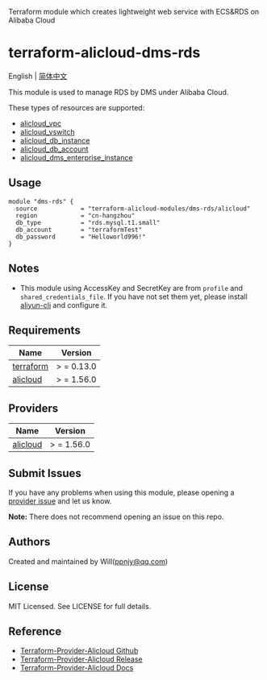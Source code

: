 Terraform module which creates lightweight web service with ECS&RDS on Alibaba Cloud

terraform-alicloud-dms-rds
=====================================================================

English | [简体中文](README-CN.md)

This module is used to manage RDS by DMS under Alibaba Cloud.

These types of resources are supported:

* [alicloud_vpc](https://registry.terraform.io/providers/aliyun/alicloud/latest/docs/resources/vpc)
* [alicloud_vswitch](https://registry.terraform.io/providers/aliyun/alicloud/latest/docs/resources/alicloud_vswitch)
* [alicloud_db_instance](https://registry.terraform.io/providers/aliyun/alicloud/latest/docs/resources/alicloud_db_instance)
* [alicloud_db_account](https://registry.terraform.io/providers/aliyun/alicloud/latest/docs/resources/alicloud_db_account)
* [alicloud_dms_enterprise_instance](https://registry.terraform.io/providers/aliyun/alicloud/latest/docs/resources/alicloud_dms_enterprise_instance)

## Usage

```hcl
module "dms-rds" {
  source            = "terraform-alicloud-modules/dms-rds/alicloud"
  region            = "cn-hangzhou"
  db_type           = "rds.mysql.t1.small"
  db_account        = "terraformTest"
  db_password       = "Helloworld996!"
}
```

## Notes

* This module using AccessKey and SecretKey are from `profile` and `shared_credentials_file`. If you have not set them
  yet, please install [aliyun-cli](https://github.com/aliyun/aliyun-cli#installation) and configure it.

## Requirements

| Name | Version |
|------|---------|
| <a name="requirement_terraform"></a> [terraform](#requirement\_terraform) | > = 0.13.0 |
| <a name="requirement_alicloud"></a> [alicloud](#requirement\_alicloud) | > = 1.56.0 |

## Providers

| Name | Version |
|------|---------|
| <a name="provider_alicloud"></a> [alicloud](#provider\_alicloud) | > = 1.56.0 |

## Submit Issues

If you have any problems when using this module, please opening
a [provider issue](https://github.com/aliyun/terraform-provider-alicloud/issues/new) and let us know.

**Note:** There does not recommend opening an issue on this repo.

## Authors

Created and maintained by Will(ppnjy@qq.com)

## License

MIT Licensed. See LICENSE for full details.

## Reference

* [Terraform-Provider-Alicloud Github](https://github.com/aliyun/terraform-provider-alicloud)
* [Terraform-Provider-Alicloud Release](https://releases.hashicorp.com/terraform-provider-alicloud/)
* [Terraform-Provider-Alicloud Docs](https://registry.terraform.io/providers/aliyun/alicloud/latest/docs)
